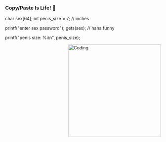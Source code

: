 ### Copy/Paste Is Life! 👋

char sex[64];
int penis_size = 7; // inches
     
printf("enter sex password");
gets(sex); // haha funny
     
printf("penis size: %i\n", penis_size);

<img align="right" alt="Coding" width="300" src="https://github.com/tailstrash/weeeeee/blob/main/2ACC3DAF-EF61-4EE6-BEB7-1D248A87111D.jpg">
